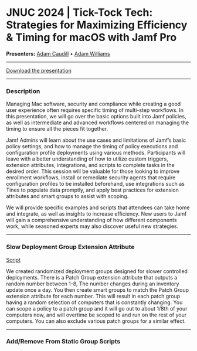 # JNUC 2024 | Tick-Tock Tech: Strategies for Maximizing Efficiency & Timing for macOS with Jamf Pro

**Presenters:** [Adam Caudill](https://github.com/theadamcraig) • [Adam Williams](https://github.com/Adam24Williams)

---

[Download the presentation](https://github.com/theadamcraig/jnuc2024/raw/main/JNUC%202024%20-%20Tick%20Tock%20Tech.key)

---

### Description

Managing Mac software, security and compliance while creating a good user experience often requires specific timing of multi-step workflows. In this presentation, we will go over the basic options built into Jamf policies, as well as intermediate and advanced workflows centered on managing the timing to ensure all the pieces fit together.

Jamf Admins will learn about the use cases and limitations of Jamf’s basic policy settings, and how to manage the timing of policy executions and configuration profile deployments using various methods. Participants will leave with a better understanding of how to utilize custom triggers, extension attributes, integrations, and scripts to complete tasks in the desired order. This session will be valuable for those looking to improve enrollment workflows, install or remediate security agents that require configuration profiles to be installed beforehand, use integrations such as Tines to populate data promptly, and apply best practices for extension attributes and smart groups to assist with scoping.

We will provide specific examples and scripts that attendees can take home and integrate, as well as insights to increase efficiency. New users to Jamf will gain a comprehensive understanding of how different components work, while seasoned experts may also discover useful new strategies.

---

### Slow Deployment Group Extension Attribute

[Script](https://github.com/theadamcraig/jnuc2024/blob/main/scripts/patch_group%20-%20EA.sh)

We created randomized deployment groups designed for slower controlled deployments.
There is a Patch Group extension attribute that outputs a random number between 1-8, The number changes during an inventory update once a day.
You then create smart groups to match the Patch Group extension attribute for each number.
This will result in each patch group having a random selection of computers that is constantly changing.
You can scope a policy to a patch group and it will go out to about 1/8th of your computers now, and will overtime be scoped to and run on the rest of your computers.
You can also exclude various patch groups for a similar effect.

---

### Add/Remove From Static Group Scripts

